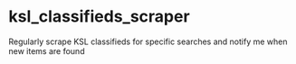# ksl_classifieds_scraper
Regularly scrape KSL classifieds for specific searches and notify me when new items are found
